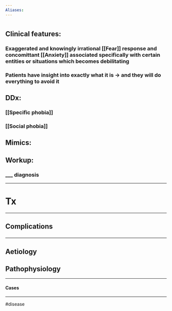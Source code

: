 ```yaml
---
Aliases:
---
```

# 
## Clinical features:
### Exaggerated and knowingly irrational [[Fear]] response and concomittant [[Anxiety]] associated specifically with certain entities or situations which becomes debilitating 
### Patients have **insight** into exactly what it is -> and they will do everything to **avoid** it
## DDx:
### [[Specific phobia]]
### [[Social phobia]]
## Mimics:
###
## Workup:
### ___ diagnosis
---
# Tx

---
## Complications
###

---
## Aetiology
## Pathophysiology

---
#### Cases


---
#disease 